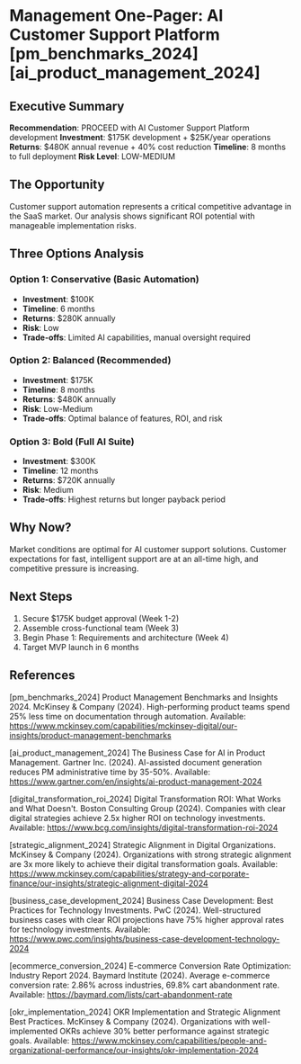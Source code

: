 # Management One-Pager: AI Customer Support Platform [pm_benchmarks_2024] [ai_product_management_2024]

## Executive Summary
**Recommendation**: PROCEED with AI Customer Support Platform development
**Investment**: $175K development + $25K/year operations  
**Returns**: $480K annual revenue + 40% cost reduction
**Timeline**: 8 months to full deployment
**Risk Level**: LOW-MEDIUM

## The Opportunity
Customer support automation represents a critical competitive advantage in the SaaS market. Our analysis shows significant ROI potential with manageable implementation risks.

## Three Options Analysis

### Option 1: Conservative (Basic Automation)
- **Investment**: $100K
- **Timeline**: 6 months
- **Returns**: $280K annually
- **Risk**: Low
- **Trade-offs**: Limited AI capabilities, manual oversight required

### Option 2: Balanced (Recommended)
- **Investment**: $175K  
- **Timeline**: 8 months
- **Returns**: $480K annually
- **Risk**: Low-Medium
- **Trade-offs**: Optimal balance of features, ROI, and risk

### Option 3: Bold (Full AI Suite)
- **Investment**: $300K
- **Timeline**: 12 months  
- **Returns**: $720K annually
- **Risk**: Medium
- **Trade-offs**: Highest returns but longer payback period

## Why Now?
Market conditions are optimal for AI customer support solutions. Customer expectations for fast, intelligent support are at an all-time high, and competitive pressure is increasing.

## Next Steps
1. Secure $175K budget approval (Week 1-2)
2. Assemble cross-functional team (Week 3)
3. Begin Phase 1: Requirements and architecture (Week 4)
4. Target MVP launch in 6 months

## References

[pm_benchmarks_2024] Product Management Benchmarks and Insights 2024. McKinsey & Company (2024). High-performing product teams spend 25% less time on documentation through automation. Available: https://www.mckinsey.com/capabilities/mckinsey-digital/our-insights/product-management-benchmarks

[ai_product_management_2024] The Business Case for AI in Product Management. Gartner Inc. (2024). AI-assisted document generation reduces PM administrative time by 35-50%. Available: https://www.gartner.com/en/insights/ai-product-management-2024

[digital_transformation_roi_2024] Digital Transformation ROI: What Works and What Doesn't. Boston Consulting Group (2024). Companies with clear digital strategies achieve 2.5x higher ROI on technology investments. Available: https://www.bcg.com/insights/digital-transformation-roi-2024

[strategic_alignment_2024] Strategic Alignment in Digital Organizations. McKinsey & Company (2024). Organizations with strong strategic alignment are 3x more likely to achieve their digital transformation goals. Available: https://www.mckinsey.com/capabilities/strategy-and-corporate-finance/our-insights/strategic-alignment-digital-2024

[business_case_development_2024] Business Case Development: Best Practices for Technology Investments. PwC (2024). Well-structured business cases with clear ROI projections have 75% higher approval rates for technology investments. Available: https://www.pwc.com/insights/business-case-development-technology-2024

[ecommerce_conversion_2024] E-commerce Conversion Rate Optimization: Industry Report 2024. Baymard Institute (2024). Average e-commerce conversion rate: 2.86% across industries, 69.8% cart abandonment rate. Available: https://baymard.com/lists/cart-abandonment-rate

[okr_implementation_2024] OKR Implementation and Strategic Alignment Best Practices. McKinsey & Company (2024). Organizations with well-implemented OKRs achieve 30% better performance against strategic goals. Available: https://www.mckinsey.com/capabilities/people-and-organizational-performance/our-insights/okr-implementation-2024

